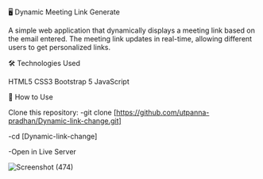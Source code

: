 🖥️ Dynamic Meeting Link Generate

A simple web application that dynamically displays a meeting link based on the email entered. The meeting link updates in real-time, allowing different users to get personalized links.

🛠️ Technologies Used

HTML5
CSS3
Bootstrap 5
JavaScript

🚀 How to Use

Clone this repository:
-git clone [https://github.com/utpanna-pradhan/Dynamic-link-change.git]

-cd [Dynamic-link-change]

-Open in Live Server


![Screenshot (474)](https://github.com/user-attachments/assets/3027fc84-3834-4ffe-ad04-6c167f355a6f)

